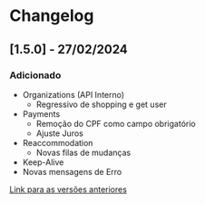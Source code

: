 # Changelog

## [1.5.0] - 27/02/2024

### Adicionado
- Organizations (API Interno)
    - Regressivo de shopping e get user
- Payments
    - Remoção do CPF como campo obrigatório
    - Ajuste Juros
- Reaccommodation
    - Novas filas de mudanças
- Keep-Alive
- Novas mensagens de Erro

[Link para as versões anteriores](/docs/pt-br/change-log/readme.history.md)
